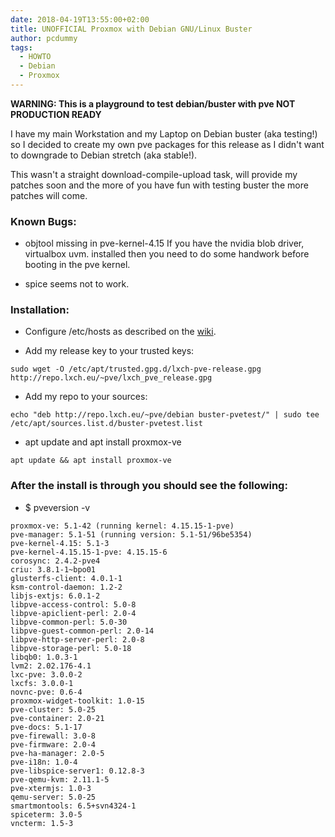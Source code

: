 ```yaml
---
date: 2018-04-19T13:55:00+02:00
title: UNOFFICIAL Proxmox with Debian GNU/Linux Buster
author: pcdummy
tags:
  - HOWTO
  - Debian
  - Proxmox
---
```


**WARNING: This is a playground to test debian/buster with pve NOT PRODUCTION READY**

I have my main Workstation and my Laptop on Debian buster (aka testing!) so I decided to create my own pve packages for this release
as I didn't want to downgrade to Debian stretch (aka stable!).

This wasn't a straight download-compile-upload task, will provide my patches soon and the more of you have fun with testing buster the more patches will come.
<!--more-->

### Known Bugs:

- objtool missing in pve-kernel-4.15
If you have the nvidia blob driver, virtualbox uvm. installed then you need to do some handwork before booting in the pve kernel.

- spice seems not to work.


### Installation:

- Configure /etc/hosts as described on the [wiki](https://pve.proxmox.com/wiki/Install_Proxmox_VE_on_Debian_Stretch).

- Add my release key to your trusted keys:

```
sudo wget -O /etc/apt/trusted.gpg.d/lxch-pve-release.gpg http://repo.lxch.eu/~pve/lxch_pve_release.gpg
```

- Add my repo to your sources:

```
echo "deb http://repo.lxch.eu/~pve/debian buster-pvetest/" | sudo tee /etc/apt/sources.list.d/buster-pvetest.list
```

- apt update and apt install proxmox-ve

```
apt update && apt install proxmox-ve
```

### After the install is through you should see the following:

- $ pveversion -v

```
proxmox-ve: 5.1-42 (running kernel: 4.15.15-1-pve)
pve-manager: 5.1-51 (running version: 5.1-51/96be5354)
pve-kernel-4.15: 5.1-3
pve-kernel-4.15.15-1-pve: 4.15.15-6
corosync: 2.4.2-pve4
criu: 3.8.1-1~bpo01
glusterfs-client: 4.0.1-1
ksm-control-daemon: 1.2-2
libjs-extjs: 6.0.1-2
libpve-access-control: 5.0-8
libpve-apiclient-perl: 2.0-4
libpve-common-perl: 5.0-30
libpve-guest-common-perl: 2.0-14
libpve-http-server-perl: 2.0-8
libpve-storage-perl: 5.0-18
libqb0: 1.0.3-1
lvm2: 2.02.176-4.1
lxc-pve: 3.0.0-2
lxcfs: 3.0.0-1
novnc-pve: 0.6-4
proxmox-widget-toolkit: 1.0-15
pve-cluster: 5.0-25
pve-container: 2.0-21
pve-docs: 5.1-17
pve-firewall: 3.0-8
pve-firmware: 2.0-4
pve-ha-manager: 2.0-5
pve-i18n: 1.0-4
pve-libspice-server1: 0.12.8-3
pve-qemu-kvm: 2.11.1-5
pve-xtermjs: 1.0-3
qemu-server: 5.0-25
smartmontools: 6.5+svn4324-1
spiceterm: 3.0-5
vncterm: 1.5-3
```
